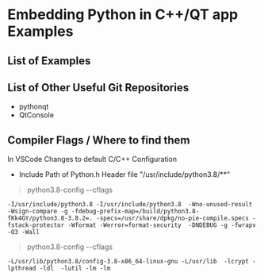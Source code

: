 # Embedding Python in C++/QT app Examples

## List of Examples


## List of Other Useful Git Repositories

- pythonqt
- QtConsole

## Compiler Flags / Where to find them
In VSCode Changes to default C/C++ Configuration 
- Include Path of Python.h Header file "/usr/include/python3.8/**"


> python3.8-config --cflags

```
-I/usr/include/python3.8 -I/usr/include/python3.8  -Wno-unused-result -Wsign-compare -g -fdebug-prefix-map=/build/python3.8-fKk4GY/python3.8-3.8.2=. -specs=/usr/share/dpkg/no-pie-compile.specs -fstack-protector -Wformat -Werror=format-security  -DNDEBUG -g -fwrapv -O3 -Wall 
```

> python3.8-config --cflags
```
-L/usr/lib/python3.8/config-3.8-x86_64-linux-gnu -L/usr/lib  -lcrypt -lpthread -ldl  -lutil -lm -lm  
```

